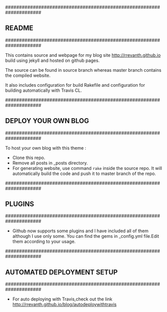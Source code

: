 #####################################################################
## **README**
#####################################################################

This contains source and webpage for my blog site http://rrevanth.github.io build using jekyll and hosted on github pages.

The source can be found in source branch whereas master branch contains the compiled website.

It also includes configuration for build Rakefile and configuration for building automatically with Travis CL.

#####################################################################
## **DEPLOY YOUR OWN BLOG**
#####################################################################

To host your own blog with this theme :

- Clone this repo.
- Remove all posts in _posts directory.
- For generating website,
	use command ```rake``` inside the source repo.
	It will automatically build the code and push it to master branch of the repo.

#####################################################################
## **PLUGINS**
#####################################################################

- Github now supports some plugins and I have included all of them although I use only some.
You can find the gems in _config.yml file.Edit them according to your usage.

#####################################################################
## **AUTOMATED DEPLOYMENT SETUP**
#####################################################################

- For auto deploying with Travis,check out the link http://rrevanth.github.io/blog/autodeploywithtravis